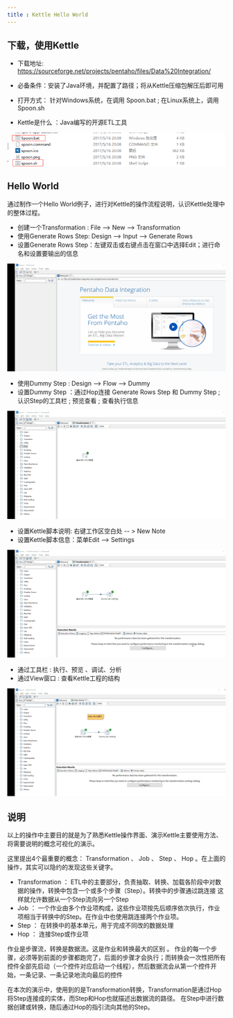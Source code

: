 ```yaml
---
title : Kettle Hello World 
---
```


## 下载，使用Kettle

* 下载地址: https://sourceforge.net/projects/pentaho/files/Data%20Integration/

* 必备条件：安装了Java环境，并配置了路径；将从Kettle压缩包解压后即可用

* 打开方式： 针对Windows系统，在调用 Spoon.bat ; 在Linux系统上，调用 Spoon.sh
  
* Kettle是什么 ：Java编写的开源ETL工具

![](res/1-start.png)

## Hello World 

通过制作一个Hello World例子，进行对Kettle的操作流程说明，认识Kettle处理中的整体过程。

* 创建一个Transformation : File --> New --> Transformation 
* 使用Generate Rows Step: Design --> Input --> Generate Rows
* 设置Generate Rows Step：左键双击或右键点击在窗口中选择Edit；进行命名和设置要输出的信息

![创建Transformation和设置Generate Rows](res/1-hello-world-generate-rows.gif)

* 使用Dummy Step : Design --> Flow --> Dummy 
* 设置Dummy Step ：通过Hop连接 Generate Rows Step 和 Dummy Step ; 认识Step的工具栏 ; 预览查看 ; 查看执行信息

![使用Dummy Step并预览数据](res/1-hello-world-dummy.gif)

* 设置Kettle脚本说明: 右键工作区空白处  -- >  New Note 
* 设置Kettle脚本信息：菜单Edit --> Settings

![标注说明和保存](res/1-hello-world-save.gif)

* 通过工具栏 : 执行、预览 、调试、分析
* 通过View窗口 : 查看Kettle工程的结构

![工具栏和View](res/1-hello-world-view.gif)


## 说明

以上的操作中主要目的就是为了熟悉Kettle操作界面、演示Kettle主要使用方法、将需要说明的概念可视化的演示。

这里提出4个最重要的概念： Transformation 、 Job 、 Step 、 Hop 。在上面的操作，其实可以隐约的发现这些关键字。

* Transformation ： ETL中的主要部分，负责抽取、转换、加载各阶段中对数据的操作，转换中包含一个或多个步骤（Step）。转换中的步骤通过跳连接
				    这样就允许数据从一个Step流向另一个Step
* Job            ： 一个作业由多个作业项构成，这些作业项按先后顺序依次执行，作业项相当于转换中的Step。在作业中也使用跳连接两个作业项。
* Step           ： 在转换中的基本单元，用于完成不同改的数据处理
* Hop            ： 连接Step或作业项

作业是步骤流，转换是数据流。这是作业和转换最大的区别 。
作业的每一个步骤，必须等到前面的步骤都跑完了，后面的步骤才会执行；而转换会一次性把所有控件全部先启动（一个控件对应启动一个线程），然后数据流会从第一个控件开始，一条记录、一条记录地流向最后的控件

在本次的演示中，使用到的是Transformation转换，Transformation是通过Hop将Step连接成的实体，而Step和Hop也就描述出数据流的路径。
在Step中进行数据创建或转换，随后通过Hop的指引流向其他的Step。